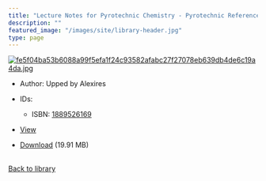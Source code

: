 ```yaml
---
title: "Lecture Notes for Pyrotechnic Chemistry - Pyrotechnic Reference Series No. 2"
description: ""
featured_image: "/images/site/library-header.jpg"
type: page
---
```


<a href="https://drive.google.com/uc?export=view&id=16cCoPIMmH4tWbLPDyCL5Cx8SfiwJiMUG" target="_blank">![fe5f04ba53b6088a99f5efa1f24c93582afabc27f27078eb639db4de6c19a4da.jpg](https://drive.google.com/uc?export=view&id=1vBSFXh_LkZSr6DToIC9WgvzkJMkpRsN7)</a>
* Author: Upped by Alexires
* IDs:
  * ISBN: <a href="https://www.worldcat.org/isbn/1889526169" target="_blank">1889526169</a>
* <a href="https://drive.google.com/uc?export=view&id=16cCoPIMmH4tWbLPDyCL5Cx8SfiwJiMUG" target="_blank">View</a>

* [Download](https://drive.google.com/uc?export=download&id=16cCoPIMmH4tWbLPDyCL5Cx8SfiwJiMUG) (19.91 MB)

<br />[Back to library](/library/)
